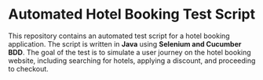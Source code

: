 # Automated Hotel Booking Test Script

This repository contains an automated test script for a hotel booking application. The script is written in **Java** using **Selenium and Cucumber BDD**. The goal of the test is to simulate a user journey on the hotel booking website, including searching for hotels, applying a discount, and proceeding to checkout.
